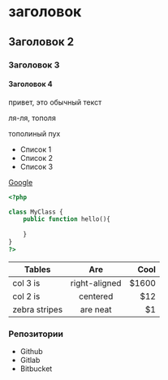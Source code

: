 # заголовок
## Заголовок 2
### Заголовок 3
#### Заголовок 4

привет, это обычный текст

ля-ля, тополя

тополиный пух

- Список 1
- Список 2
- Список 3

[Google](http://google.com)

```php
<?php 

class MyClass {
    public function hello(){
    
    }
}
?>
```

| Tables        | Are           | Cool  |
| ------------- |:-------------:| -----:|
| col 3 is      | right-aligned | $1600 |
| col 2 is      | centered      |   $12 |
| zebra stripes | are neat      |    $1 |

### Репозитории
- Github
- Gitlab
- Bitbucket
